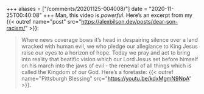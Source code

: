 +++
aliases = ["/comments/20201125-004008/"]
date = "2020-11-25T00:40:08"
+++
Man, this video is _powerful_. Here’s an excerpt from my {{< outref name="post" src="https://alexbilson.dev/posts/dear-son-racism/" >}}:

> Where news coverage bows it’s head in despairing silence over a land wracked with human evil, we who pledge our allegiance to King Jesus raise our eyes to a horizon of hope. Today we pray and act to bring into reality that beatific vision which our Lord Jesus set before himself on his march into the jaws of evil - the renewal of all things which is called the Kingdom of our God. Here’s a foretaste: {{< outref name="Pittsburgh Blessing" src="https://youtu.be/kdxMgmN9NpA" >}}.

